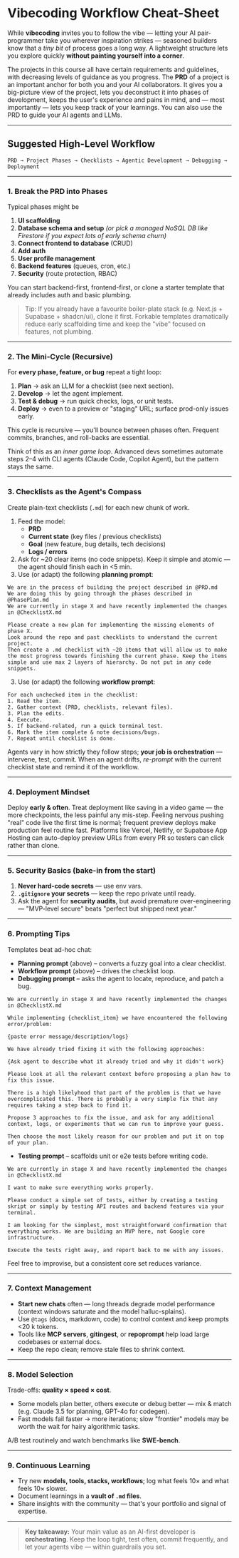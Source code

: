 # Vibecoding Workflow Cheat-Sheet

While **vibecoding** invites you to follow the vibe — letting your AI pair-programmer take you wherever inspiration strikes — seasoned builders know that a *tiny bit* of process goes a long way. A lightweight structure lets you explore quickly **without painting yourself into a corner**.

The projects in this course all have certain requirements and guidelines, with decreasing levels of guidance as you progress. The **PRD** of a project is an important anchor for both you and your AI collaborators. It gives you a big-picture view of the project, lets you deconstruct it into phases of development, keeps the user's experience and pains in mind, and — most importantly — lets you keep track of your learnings. You can also use the PRD to guide your AI agents and LLMs.

---

## Suggested High-Level Workflow

```
PRD → Project Phases → Checklists → Agentic Development → Debugging → Deployment
```

---

### 1. Break the PRD into Phases

Typical phases might be

1. **UI scaffolding**
2. **Database schema and setup** *(or pick a managed NoSQL DB like Firestore if you expect lots of early schema churn)*
3. **Connect frontend to database** (CRUD)
4. **Add auth**
5. **User profile management**
6. **Backend features** (queues, cron, etc.)
7. **Security** (route protection, RBAC)

You can start backend-first, frontend-first, or clone a starter template that already includes auth and basic plumbing.

> Tip: If you already have a favourite boiler-plate stack (e.g. Next.js + Supabase + shadcn/ui), clone it first. Forkable templates dramatically reduce early scaffolding time and keep the "vibe" focused on features, not plumbing.

---

### 2. The Mini-Cycle (Recursive)

For **every phase, feature, or bug** repeat a tight loop:

1. **Plan**  → ask an LLM for a checklist (see next section).
2. **Develop**  → let the agent implement.
3. **Test & debug**  → run quick checks, logs, or unit tests.
4. **Deploy**  → even to a preview or "staging" URL; surface prod-only issues early.

This cycle is recursive — you'll bounce between phases often. Frequent commits, branches, and roll-backs are essential.

Think of this as an *inner game loop*. Advanced devs sometimes automate steps 2–4 with CLI agents (Claude Code, Copilot Agent), but the pattern stays the same.

---

### 3. Checklists as the Agent's Compass

Create plain-text checklists (`.md`) for each new chunk of work.

1. Feed the model:
   * **PRD**
   * **Current state** (key files / previous checklists)
   * **Goal** (new feature, bug details, tech decisions)
   * **Logs / errors**
1. Ask for ~20 clear items (no code snippets). Keep it simple and atomic — the agent should finish each in <5 min.
2. Use (or adapt) the following **planning prompt**:

```
We are in the process of building the project described in @PRD.md
We are doing this by going through the phases described in @PhasePlan.md
We are currently in stage X and have recently implemented the changes in @ChecklistX.md

Please create a new plan for implementing the missing elements of phase X.
Look around the repo and past checklists to understand the current project.
Then create a .md checklist with ~20 items that will allow us to make the most progress towards finishing the current phase. Keep the items simple and use max 2 layers of hierarchy. Do not put in any code snippets.
```


3. Use (or adapt) the following **workflow prompt**:

```
For each unchecked item in the checklist:
1. Read the item.
2. Gather context (PRD, checklists, relevant files).
3. Plan the edits.
4. Execute.
5. If backend-related, run a quick terminal test.
6. Mark the item complete & note decisions/bugs.
7. Repeat until checklist is done.
```

Agents vary in how strictly they follow steps; **your job is orchestration** — intervene, test, commit. When an agent drifts, *re-prompt* with the current checklist state and remind it of the workflow.

---

### 4. Deployment Mindset

Deploy **early & often**. Treat deployment like saving in a video game — the more checkpoints, the less painful any mis-step. Feeling nervous pushing "real" code live the first time is normal; frequent preview deploys make production feel routine fast. Platforms like Vercel, Netlify, or Supabase App Hosting can auto-deploy preview URLs from every PR so testers can click rather than clone.

---

### 5. Security Basics (bake-in from the start)

1. **Never hard-code secrets** — use env vars.
2. **`.gitignore` your secrets** — keep the repo private until ready.
3. Ask the agent for **security audits**, but avoid premature over-engineering — "MVP-level secure" beats "perfect but shipped next year."

---

### 6. Prompting Tips

Templates beat ad-hoc chat:

* **Planning prompt** (above) – converts a fuzzy goal into a clear checklist.
* **Workflow prompt** (above) – drives the checklist loop.
* **Debugging prompt** – asks the agent to locate, reproduce, and patch a bug.

```
We are currently in stage X and have recently implemented the changes in @ChecklistX.md

While implementing {checklist_item} we have encountered the following error/problem:

{paste error message/description/logs}

We have already tried fixing it with the following approaches:

{Ask agent to describe what it already tried and why it didn't work}

Please look at all the relevant context before proposing a plan how to fix this issue.

There is a high likelyhood that part of the problem is that we have overcomplicated this. There is probably a very simple fix that any requires taking a step back to find it.

Propose 3 approaches to fix the issue, and ask for any additional context, logs, or experiments that we can run to improve your guess.

Then choose the most likely reason for our problem and put it on top of your plan.
```

* **Testing prompt** – scaffolds unit or e2e tests before writing code.

```
We are currently in stage X and have recently implemented the changes in @ChecklistX.md

I want to make sure everything works properly.

Please conduct a simple set of tests, either by creating a testing skript or simply by testing API routes and backend features via your terminal.

I am looking for the simplest, most straightforward confirmation that everything works. We are building an MVP here, not Google core infrastructure.

Execute the tests right away, and report back to me with any issues.
```

Feel free to improvise, but a consistent core set reduces variance.

---

### 7. Context Management

* **Start new chats** often — long threads degrade model performance (context windows saturate and the model halluc-splains).
* Use `@tags` (docs, markdown, code) to control context and keep prompts <20 k tokens.
* Tools like **MCP servers**, **gitingest**, or **repoprompt** help load large codebases or external docs.
* Keep the repo clean; remove stale files to shrink context.

---

### 8. Model Selection

Trade-offs: **quality × speed × cost**.

* Some models plan better, others execute or debug better — mix & match (e.g. Claude 3.5 for planning, GPT-4o for codegen).
* Fast models fail faster → more iterations; slow "frontier" models may be worth the wait for hairy algorithmic tasks.

A/B test routinely and watch benchmarks like **SWE-bench**.

---

### 9. Continuous Learning

* Try new **models, tools, stacks, workflows**; log what feels 10× and what feels 10× slower.
* Document learnings in a **vault of `.md` files**.
* Share insights with the community — that's your portfolio and signal of expertise.

---

> **Key takeaway:** Your main value as an AI-first developer is **orchestrating**. Keep the loop tight, test often, commit frequently, and let your agents vibe — within guardrails you set.